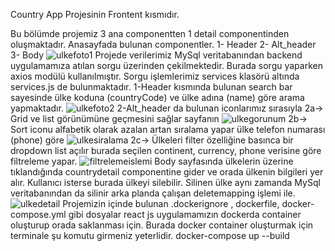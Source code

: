 Country App Projesinin Frontent  kısmıdır.

Bu bölümde projemiz 3 ana componentten 1 detail componentinden oluşmaktadır. 
Anasayfada bulunan componentler.
1- Header 
2- Alt_header
3- Body
![ulkefoto1](https://github.com/DOGANAY06/Country-App-fe/assets/46906505/6e0a80c2-9f1e-43d3-8b98-7d4e8df7cef5)
Projede verilerimiz MySql veritabanından backend uygulamamıza atılan sorgu üzerinden çekilmektedir. Burada sorgu yaparken axios modülü kullanılmıştır.
Sorgu işlemlerimiz services klasörü altında services.js de bulunmaktadır.
1-Header kısmında bulunan search bar sayesinde ülke koduna (countryCode) ve ülke adına (name) göre arama yapmaktadır.
![ulkefoto2](https://github.com/DOGANAY06/Country-App-fe/assets/46906505/37e1ddef-013f-4a91-8bce-7c8238d6b583)
2-Alt_header da bulunan iconlarımız sırasıyla 
2a-> Grid ve list görünümüne geçmesini sağlar sayfanın 
![ulkegorunum](https://github.com/DOGANAY06/Country-App-fe/assets/46906505/f438b469-545c-4dac-8151-cdfb6a5e636e)
2b-> Sort iconu alfabetik olarak azalan artan sıralama yapar ülke telefon numarası (phone) göre 
![ulkesiralama](https://github.com/DOGANAY06/Country-App-fe/assets/46906505/5eb33959-7ed0-4bf6-97cb-c4e587d210f5)
2c-> Ülkeleri filter özelliğine basınca bir dropdown list açılır burada seçilen continent, currency, phone verisine göre filtreleme yapar.
![filtrelemeislemi](https://github.com/DOGANAY06/Country-App-fe/assets/46906505/15218850-5ee5-4235-a67f-d09d549bdc09)
Body sayfasında ülkelerin üzerine tıklandığında countrydetail componentine gider ve orada ülkenin bilgileri yer alır. Kullanıcı isterse burada ülkeyi silebilir.
Silinen ülke aynı zamanda MySql veritabanından da silinir arka planda çalışan deletemapping işlemi ile.
![ulkedetail](https://github.com/DOGANAY06/Country-App-fe/assets/46906505/43dc133d-6f50-4a4a-a5dc-5dc7936ce9f7)
Projemizin içinde bulunan .dockerignore , dockerfile, docker-compose.yml gibi dosyalar react js uygulamamızın dockerda container oluşturup orada saklanması için.
Burada docker container oluşturmak için terminale şu komutu girmeniz yeterlidir.
docker-compose up --build 
